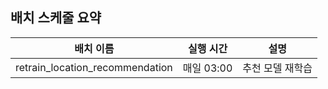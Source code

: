 ## 배치 스케줄 요약

| 배치 이름 | 실행 시간 | 설명 |
|-----------|-----------|------|
| retrain_location_recommendation | 매일 03:00 | 추천 모델 재학습 |
